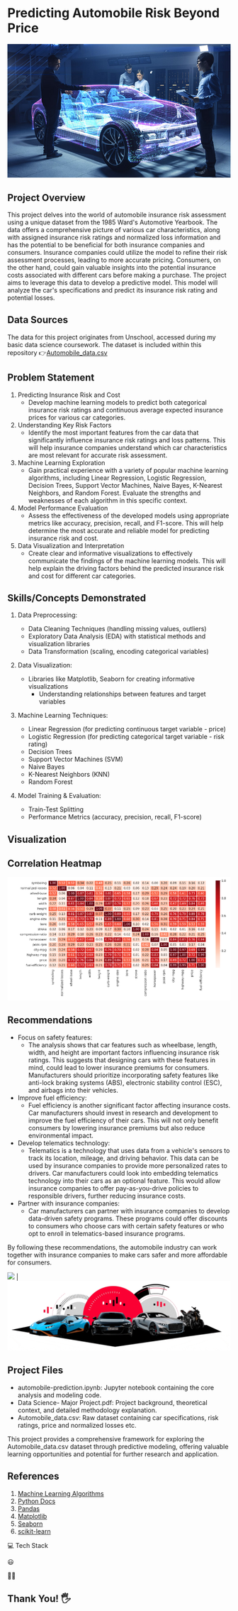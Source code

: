 # Predicting Automobile Risk Beyond Price

![](automobile.jpg)

## Project Overview
This project delves into the world of automobile insurance risk assessment using a unique dataset from the 1985 Ward's Automotive Yearbook. The data offers a comprehensive picture of various car characteristics, along with assigned insurance risk ratings and normalized loss information and has the potential to be beneficial for both insurance companies and consumers. Insurance companies could utilize the model to refine their risk assessment processes, leading to more accurate pricing. Consumers, on the other hand, could gain valuable insights into the potential insurance costs associated with different cars before making a purchase. The project aims to leverage this data to develop a predictive model. This model will analyze the car's specifications and predict its insurance risk rating and potential losses. 

## Data Sources
The data for this project originates from Unschool, accessed during my basic data science coursework. The dataset is included within this repository 👉[Automobile_data.csv](https://github.com/Thadkapally-Saikiran/Automobile-Prediction/blob/main/Automobile_data.csv)

## Problem Statement
1. Predicting Insurance Risk and Cost
   - Develop machine learning models to predict both categorical insurance risk ratings and continuous average expected insurance prices for various car categories.
2. Understanding Key Risk Factors
   - Identify the most important features from the car data that significantly influence insurance risk ratings and loss patterns. This will help insurance companies understand which car characteristics are most relevant for accurate risk assessment.
3. Machine Learning Exploration
   - Gain practical experience with a variety of popular machine learning algorithms, including Linear Regression, Logistic Regression, Decision Trees, Support Vector Machines, Naive Bayes, K-Nearest Neighbors, and Random Forest. Evaluate the strengths and weaknesses of each algorithm in this specific context.
4. Model Performance Evaluation
   -  Assess the effectiveness of the developed models using appropriate metrics like accuracy, precision, recall, and F1-score. This will help determine the most accurate and reliable model for predicting insurance risk and cost.
5. Data Visualization and Interpretation
   - Create clear and informative visualizations to effectively communicate the findings of the machine learning models. This will help explain the driving factors behind the predicted insurance risk and cost for different car categories.

## Skills/Concepts Demonstrated
1. Data Preprocessing:
   - Data Cleaning Techniques (handling missing values, outliers)
   - Exploratory Data Analysis (EDA) with statistical methods and visualization libraries
   - Data Transformation (scaling, encoding categorical variables)

2. Data Visualization:
   - Libraries like Matplotlib, Seaborn for creating informative visualizations
     - Understanding relationships between features and target variables
   
4. Machine Learning Techniques:
   - Linear Regression (for predicting continuous target variable - price)
   - Logistic Regression (for predicting categorical target variable - risk rating)
   - Decision Trees
   - Support Vector Machines (SVM)
   - Naive Bayes
   - K-Nearest Neighbors (KNN)
   - Random Forest
5. Model Training & Evaluation:
   - Train-Test Splitting
   - Performance Metrics (accuracy, precision, recall, F1-score)


## Visualization

Correlation Heatmap  
---
![](correlation_heatmap.png)

## Recommendations
- Focus on safety features:
  - The analysis shows that car features such as wheelbase, length, width, and height are important factors influencing insurance risk ratings. This suggests that designing cars with these features in mind,  could lead to lower insurance premiums for consumers. Manufacturers should prioritize incorporating safety features like anti-lock braking systems (ABS), electronic stability control (ESC), and airbags into their vehicles.
- Improve fuel efficiency:
  - Fuel efficiency is another significant factor affecting insurance costs.  Car manufacturers should invest in research and development to improve the fuel efficiency of their cars. This will not only benefit consumers by lowering insurance premiums but also reduce environmental impact.
- Develop telematics technology:
  - Telematics is a technology that uses data from a vehicle's sensors to track its location, mileage, and driving behavior.  This data can be used by insurance companies to provide more personalized rates to drivers.  Car manufacturers could look into embedding telematics technology into their cars as an optional feature. This would allow insurance companies to offer pay-as-you-drive policies to responsible drivers, further reducing insurance costs.
- Partner with insurance companies:
  - Car manufacturers can partner with insurance companies to develop data-driven safety programs.  These programs could offer discounts to consumers who choose cars with certain safety features or who opt to enroll in telematics-based insurance programs.

By following these recommendations, the automobile industry can work together with insurance companies to make cars safer and more affordable for consumers.

![](automobile_gif1.gif)           |       ![](automobile_gif2.gif)

## Project Files
* automobile-prediction.ipynb: Jupyter notebook containing the core analysis and modeling code.
* Data Science- Major Project.pdf: Project background, theoretical context, and detailed methodology explanation.
* Automobile_data.csv: Raw dataset containing car specifications, risk ratings, price and normalized losses etc.
  
This project provides a comprehensive framework for exploring the Automobile_data.csv dataset through predictive modeling, offering valuable learning opportunities and potential for further research and application.

## References
1. [Machine Learning Algorithms](https://www.kaggle.com/code/marcovasquez/top-machine-learning-algorithms-beginner)
2. [Python Docs](https://docs.python.org/3/tutorial/)
3. [Pandas](https://pandas.pydata.org/docs/)
4. [Matplotlib](https://matplotlib.org/stable/users/getting_started/)
5. [Seaborn](https://seaborn.pydata.org/tutorial/introduction.html)
6. [scikit-learn](https://scikit-learn.org/stable/getting_started.html)

💻 Tech Stack

😃

🧑‍💻

## Thank You! 🖐️
